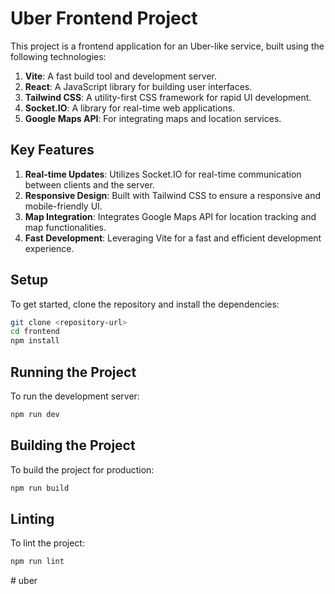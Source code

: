 # Uber Frontend Project

This project is a frontend application for an Uber-like service, built using the following technologies:

1. **Vite**: A fast build tool and development server.
2. **React**: A JavaScript library for building user interfaces.
3. **Tailwind CSS**: A utility-first CSS framework for rapid UI development.
4. **Socket.IO**: A library for real-time web applications.
5. **Google Maps API**: For integrating maps and location services.

## Key Features

1. **Real-time Updates**: Utilizes Socket.IO for real-time communication between clients and the server.
2. **Responsive Design**: Built with Tailwind CSS to ensure a responsive and mobile-friendly UI.
3. **Map Integration**: Integrates Google Maps API for location tracking and map functionalities.
4. **Fast Development**: Leveraging Vite for a fast and efficient development experience.

## Setup

To get started, clone the repository and install the dependencies:

```bash
git clone <repository-url>
cd frontend
npm install
```

## Running the Project

To run the development server:

```bash
npm run dev
```

## Building the Project

To build the project for production:

```bash
npm run build
```

## Linting

To lint the project:

```bash
npm run lint
```
#   u b e r  
 